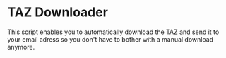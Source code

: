 # TAZ Downloader

This script enables you to automatically download the TAZ and send it to your email adress so you don't have to bother with a manual download anymore.
